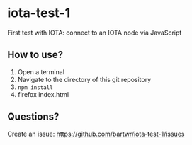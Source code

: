 # iota-test-1

First test with IOTA: connect to an IOTA node via JavaScript

## How to use?

1. Open a terminal
2. Navigate to the directory of this git repository
3. `npm install`
4. firefox index.html

## Questions?

Create an issue: https://github.com/bartwr/iota-test-1/issues
